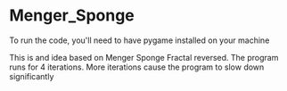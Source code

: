 # Menger_Sponge

To run the code, you'll need to have pygame installed on your machine

This is and idea based on Menger Sponge Fractal reversed.
The program runs for 4 iterations. More iterations cause the program to slow down significantly
